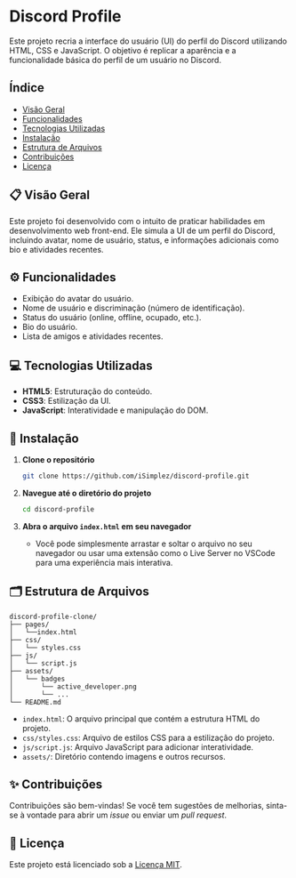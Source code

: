# Discord Profile

Este projeto recria a interface do usuário (UI) do perfil do Discord utilizando HTML, CSS e JavaScript. O objetivo é replicar a aparência e a funcionalidade básica do perfil de um usuário no Discord.

## Índice

- [Visão Geral](#-visão-geral)
- [Funcionalidades](#%EF%B8%8F-funcionalidades)
- [Tecnologias Utilizadas](#-tecnologias-utilizadas)
- [Instalação](#-instalação)
- [Estrutura de Arquivos](#-estrutura-de-arquivos)
- [Contribuições](#-contribuições)
- [Licença](#-licença)

## 📋 Visão Geral

Este projeto foi desenvolvido com o intuito de praticar habilidades em desenvolvimento web front-end. Ele simula a UI de um perfil do Discord, incluindo avatar, nome de usuário, status, e informações adicionais como bio e atividades recentes.

## ⚙️ Funcionalidades

- Exibição do avatar do usuário.
- Nome de usuário e discriminação (número de identificação).
- Status do usuário (online, offline, ocupado, etc.).
- Bio do usuário.
- Lista de amigos e atividades recentes.

## 💻 Tecnologias Utilizadas

- **HTML5**: Estruturação do conteúdo.
- **CSS3**: Estilização da UI.
- **JavaScript**: Interatividade e manipulação do DOM.

## 🔧 Instalação

1. **Clone o repositório**
    ```bash
    git clone https://github.com/iSimplez/discord-profile.git
    ```

2. **Navegue até o diretório do projeto**
    ```bash
    cd discord-profile
    ```

3. **Abra o arquivo `index.html` em seu navegador**
    - Você pode simplesmente arrastar e soltar o arquivo no seu navegador ou usar uma extensão como o Live Server no VSCode para uma experiência mais interativa.

## 🗂️ Estrutura de Arquivos

```
discord-profile-clone/
├── pages/
│   └──index.html
├── css/
│   └── styles.css
├── js/
│   └── script.js
├── assets/
│   └── badges
│       └── active_developer.png
│       └── ... 
└── README.md
```

- `index.html`: O arquivo principal que contém a estrutura HTML do projeto.
- `css/styles.css`: Arquivo de estilos CSS para a estilização do projeto.
- `js/script.js`: Arquivo JavaScript para adicionar interatividade.
- `assets/`: Diretório contendo imagens e outros recursos.

## ✨ Contribuições

Contribuições são bem-vindas! Se você tem sugestões de melhorias, sinta-se à vontade para abrir um *issue* ou enviar um *pull request*.

## 📄 Licença

Este projeto está licenciado sob a [Licença MIT](./LICENSE).